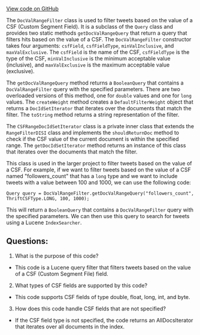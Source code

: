 [View code on GitHub](https://github.com/misbahsy/the-algorithm/src/java/com/twitter/search/earlybird/search/queries/DocValRangeFilter.java)

The `DocValRangeFilter` class is used to filter tweets based on the value of a CSF (Custom Segment Field). It is a subclass of the `Query` class and provides two static methods `getDocValRangeQuery` that return a query that filters hits based on the value of a CSF. The `DocValRangeFilter` constructor takes four arguments: `csfField`, `csfFieldType`, `minValInclusive`, and `maxValExclusive`. The `csfField` is the name of the CSF, `csfFieldType` is the type of the CSF, `minValInclusive` is the minimum acceptable value (inclusive), and `maxValExclusive` is the maximum acceptable value (exclusive).

The `getDocValRangeQuery` method returns a `BooleanQuery` that contains a `DocValRangeFilter` query with the specified parameters. There are two overloaded versions of this method, one for `double` values and one for `long` values. The `createWeight` method creates a `DefaultFilterWeight` object that returns a `DocIdSetIterator` that iterates over the documents that match the filter. The `toString` method returns a string representation of the filter.

The `CSFRangeDocIdSetIterator` class is a private inner class that extends the `RangeFilterDISI` class and implements the `shouldReturnDoc` method to check if the CSF value of the current document is within the specified range. The `getDocIdSetIterator` method returns an instance of this class that iterates over the documents that match the filter.

This class is used in the larger project to filter tweets based on the value of a CSF. For example, if we want to filter tweets based on the value of a CSF named "followers_count" that has a `long` type and we want to include tweets with a value between 100 and 1000, we can use the following code:

```
Query query = DocValRangeFilter.getDocValRangeQuery("followers_count", ThriftCSFType.LONG, 100, 1000);
```

This will return a `BooleanQuery` that contains a `DocValRangeFilter` query with the specified parameters. We can then use this query to search for tweets using a Lucene `IndexSearcher`.
## Questions: 
 1. What is the purpose of this code?
- This code is a Lucene query filter that filters tweets based on the value of a CSF (Custom Segment File) field.

2. What types of CSF fields are supported by this code?
- This code supports CSF fields of type double, float, long, int, and byte.

3. How does this code handle CSF fields that are not specified?
- If the CSF field type is not specified, the code returns an AllDocsIterator that iterates over all documents in the index.